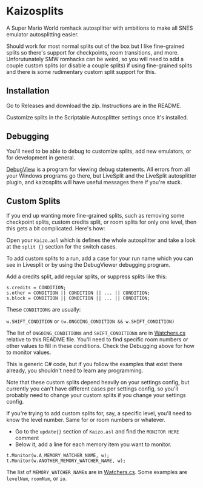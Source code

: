 # Kaizosplits

A Super Mario World romhack autosplitter with ambitions to make all SNES emulator autosplitting easier.

Should work for most normal splits out of the box but I like fine-grained splits so there's support for checkpoints, room transitions, and more. Unforutunately SMW romhacks can be weird, so you will need to add a couple custom splits (or disable a couple splits) if using fine-grained splits and there is some rudimentary custom split support for this.

## Installation

Go to Releases and download the zip. Instructions are in the README.

Customize splits in the Scriptable Autosplitter settings once it's installed.

## Debugging

You'll need to be able to debug to customize splits, add new emulators, or for development in general.

[DebugView](https://learn.microsoft.com/en-us/sysinternals/downloads/debugview) is a program for viewing debug statements. All errors from all your Windows programs go there, but LiveSplit and the LiveSplit autosplitter plugin, and kaizosplits will have useful messages there if you're stuck.

## Custom Splits

If you end up wanting more fine-grained splits, such as removing some checkpoint splits, custom credits split, or room splits for only one level, then this gets a bit complicated. Here's how:

Open your `Kaizo.asl` which is defines the whole autosplitter and take a look at the `split {}` section for the switch cases.

To add custom splits to a run, add a case for your run name which you can see in Livesplit or by using the DebugViewer debugging program.

Add a credits split, add regular splits, or suppress splits like this:
```
s.credits = CONDITION;
s.other = CONDITION || CONDITION || ... || CONDITION;
s.block = CONDITION || CONDITION || ... || CONDITION;
```

These `CONDITION`s are usually:

`w.SHIFT_CONDITION` or `(w.ONGOING_CONDITION && w.SHIFT_CONDITION)`

The list of `ONGOING_CONDITION`s and `SHIFT_CONDITION`s are in [Watchers.cs](Components/SMW/SMW/Watchers.cs#L183) relative to this README file. You'll need to find specific room numbers or other values to fill in these conditions. Check the Debugging above for how to monitor values.

This is generic C# code, but if you follow the examples that exist there already, you shouldn't need to learn any programming.

Note that these custom splits depend heavily on your settings config, but currently you can't have different cases per settings config, so you'll probably need to change your custom splits if you change your settings config.
    
If you're trying to add custom splits for, say, a specific level, you'll need to know the level number. Same for or room numbers or whatever.
- Go to the `update{}` section of `Kaizo.asl` and find the `MONITOR HERE` comment
- Below it, add a line for each memory item you want to monitor.

```
t.Monitor(w.A_MEMORY_WATCHER_NAME, w);
t.Monitor(w.ANOTHER_MEMORY_WATCHER_NAME, w);
```

The list of `MEMORY_WATCHER_NAME`s are in [Watchers.cs](Components/SMW/SMW/Watchers.cs#L42). Some examples are `levelNum`, `roomNum`, or `io`.
